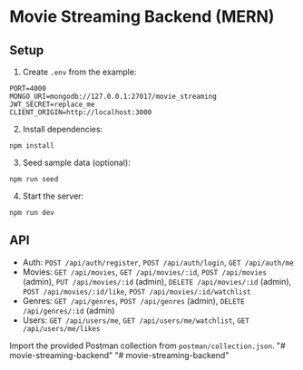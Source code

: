 # Movie Streaming Backend (MERN)

## Setup

1. Create `.env` from the example:

```
PORT=4000
MONGO_URI=mongodb://127.0.0.1:27017/movie_streaming
JWT_SECRET=replace_me
CLIENT_ORIGIN=http://localhost:3000
```

2. Install dependencies:

```
npm install
```

3. Seed sample data (optional):

```
npm run seed
```

4. Start the server:

```
npm run dev
```

## API

- Auth: `POST /api/auth/register`, `POST /api/auth/login`, `GET /api/auth/me`
- Movies: `GET /api/movies`, `GET /api/movies/:id`, `POST /api/movies` (admin), `PUT /api/movies/:id` (admin), `DELETE /api/movies/:id` (admin), `POST /api/movies/:id/like`, `POST /api/movies/:id/watchlist`
- Genres: `GET /api/genres`, `POST /api/genres` (admin), `DELETE /api/genres/:id` (admin)
- Users: `GET /api/users/me`, `GET /api/users/me/watchlist`, `GET /api/users/me/likes`

Import the provided Postman collection from `postman/collection.json`. "# movie-streaming-backend" 
"# movie-streaming-backend" 
